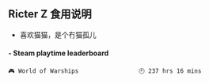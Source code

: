 ## Ricter Z 食用说明
- 喜欢猫猫，是个冇猫孤儿

<!-- steam-box start -->
#### - Steam playtime leaderboard
```text
🎮 World of Warships                 🕘 237 hrs 16 mins
```
<!-- Powered by https://github.com/YouEclipse/steam-box . -->
<!-- steam-box end -->

